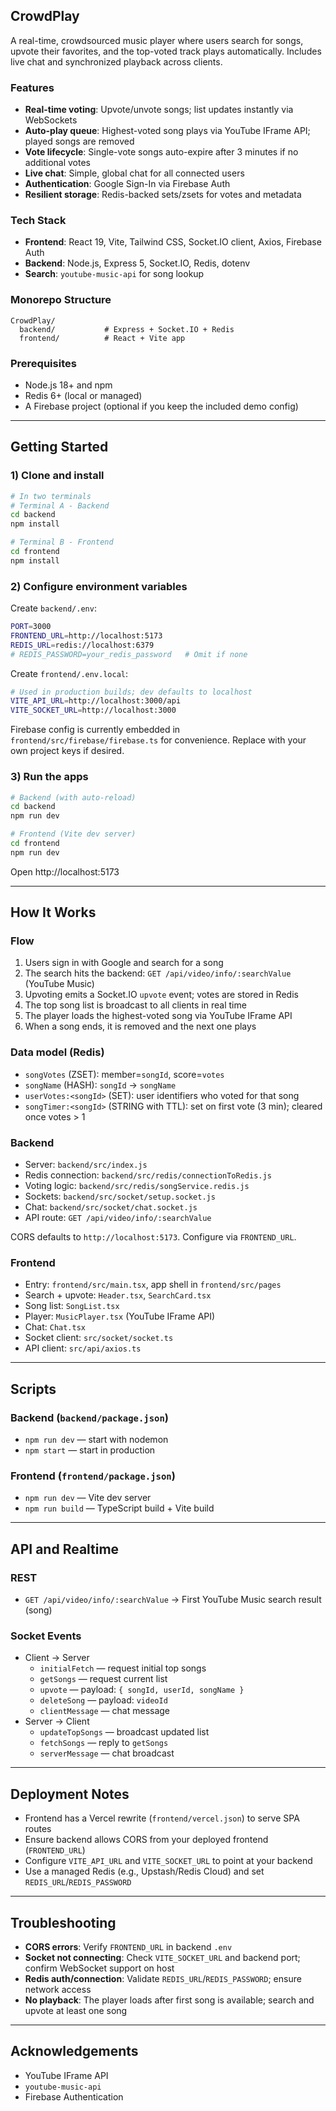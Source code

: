## CrowdPlay

A real-time, crowdsourced music player where users search for songs, upvote their favorites, and the top-voted track plays automatically. Includes live chat and synchronized playback across clients.

### Features
- **Real-time voting**: Upvote/unvote songs; list updates instantly via WebSockets
- **Auto-play queue**: Highest-voted song plays via YouTube IFrame API; played songs are removed
- **Vote lifecycle**: Single-vote songs auto-expire after 3 minutes if no additional votes
- **Live chat**: Simple, global chat for all connected users
- **Authentication**: Google Sign-In via Firebase Auth
- **Resilient storage**: Redis-backed sets/zsets for votes and metadata

### Tech Stack
- **Frontend**: React 19, Vite, Tailwind CSS, Socket.IO client, Axios, Firebase Auth
- **Backend**: Node.js, Express 5, Socket.IO, Redis, dotenv
- **Search**: `youtube-music-api` for song lookup

### Monorepo Structure
```
CrowdPlay/
  backend/           # Express + Socket.IO + Redis
  frontend/          # React + Vite app
```

### Prerequisites
- Node.js 18+ and npm
- Redis 6+ (local or managed)
- A Firebase project (optional if you keep the included demo config)

---

## Getting Started

### 1) Clone and install
```bash
# In two terminals
# Terminal A - Backend
cd backend
npm install

# Terminal B - Frontend
cd frontend
npm install
```

### 2) Configure environment variables

Create `backend/.env`:
```bash
PORT=3000
FRONTEND_URL=http://localhost:5173
REDIS_URL=redis://localhost:6379
# REDIS_PASSWORD=your_redis_password   # Omit if none
```

Create `frontend/.env.local`:
```bash
# Used in production builds; dev defaults to localhost
VITE_API_URL=http://localhost:3000/api
VITE_SOCKET_URL=http://localhost:3000
```

Firebase config is currently embedded in `frontend/src/firebase/firebase.ts` for convenience. Replace with your own project keys if desired.

### 3) Run the apps
```bash
# Backend (with auto-reload)
cd backend
npm run dev

# Frontend (Vite dev server)
cd frontend
npm run dev
```
Open http://localhost:5173

---

## How It Works

### Flow
1. Users sign in with Google and search for a song
2. The search hits the backend: `GET /api/video/info/:searchValue` (YouTube Music)
3. Upvoting emits a Socket.IO `upvote` event; votes are stored in Redis
4. The top song list is broadcast to all clients in real time
5. The player loads the highest-voted song via YouTube IFrame API
6. When a song ends, it is removed and the next one plays

### Data model (Redis)
- `songVotes` (ZSET): member=`songId`, score=`votes`
- `songName` (HASH): `songId` -> `songName`
- `userVotes:<songId>` (SET): user identifiers who voted for that song
- `songTimer:<songId>` (STRING with TTL): set on first vote (3 min); cleared once votes > 1

### Backend
- Server: `backend/src/index.js`
- Redis connection: `backend/src/redis/connectionToRedis.js`
- Voting logic: `backend/src/redis/songService.redis.js`
- Sockets: `backend/src/socket/setup.socket.js`
- Chat: `backend/src/socket/chat.socket.js`
- API route: `GET /api/video/info/:searchValue`

CORS defaults to `http://localhost:5173`. Configure via `FRONTEND_URL`.

### Frontend
- Entry: `frontend/src/main.tsx`, app shell in `frontend/src/pages`
- Search + upvote: `Header.tsx`, `SearchCard.tsx`
- Song list: `SongList.tsx`
- Player: `MusicPlayer.tsx` (YouTube IFrame API)
- Chat: `Chat.tsx`
- Socket client: `src/socket/socket.ts`
- API client: `src/api/axios.ts`

---

## Scripts

### Backend (`backend/package.json`)
- `npm run dev` — start with nodemon
- `npm start` — start in production

### Frontend (`frontend/package.json`)
- `npm run dev` — Vite dev server
- `npm run build` — TypeScript build + Vite build

---

## API and Realtime

### REST
- `GET /api/video/info/:searchValue` → First YouTube Music search result (song)

### Socket Events
- Client → Server
  - `initialFetch` — request initial top songs
  - `getSongs` — request current list
  - `upvote` — payload: `{ songId, userId, songName }`
  - `deleteSong` — payload: `videoId`
  - `clientMessage` — chat message
- Server → Client
  - `updateTopSongs` — broadcast updated list
  - `fetchSongs` — reply to `getSongs`
  - `serverMessage` — chat broadcast

---

## Deployment Notes
- Frontend has a Vercel rewrite (`frontend/vercel.json`) to serve SPA routes
- Ensure backend allows CORS from your deployed frontend (`FRONTEND_URL`)
- Configure `VITE_API_URL` and `VITE_SOCKET_URL` to point at your backend
- Use a managed Redis (e.g., Upstash/Redis Cloud) and set `REDIS_URL`/`REDIS_PASSWORD`

---

## Troubleshooting
- **CORS errors**: Verify `FRONTEND_URL` in backend `.env`
- **Socket not connecting**: Check `VITE_SOCKET_URL` and backend port; confirm WebSocket support on host
- **Redis auth/connection**: Validate `REDIS_URL`/`REDIS_PASSWORD`; ensure network access
- **No playback**: The player loads after first song is available; search and upvote at least one song

---

## Acknowledgements
- YouTube IFrame API
- `youtube-music-api`
- Firebase Authentication 